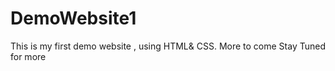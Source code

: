 # DemoWebsite1
This is my first demo website , using HTML&amp; CSS. More to come Stay Tuned for more
